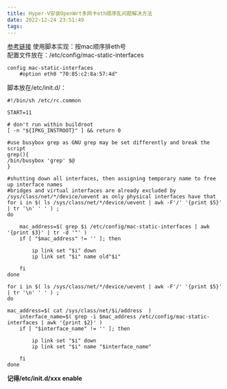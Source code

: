 ```yaml
---
title: Hyper-V安装OpenWrt多网卡eth顺序乱问题解决方法
date: 2022-12-24 23:51:49
tags:
---
```


[参考链接](https://forum.openwrt.org/t/how-does-openwrt-ensure-network-device-names-are-consistent/90185/6) 
使用脚本实现：按mac顺序排eth号   
配置文件放在：/etc/config/mac-static-interfaces  
```
config mac-static-interfaces
	#option eth0 "70:85:c2:8a:57:4d"
```
脚本放在/etc/init.d/：
```
#!/bin/sh /etc/rc.common

START=11

# don't run within buildroot
[ -n "${IPKG_INSTROOT}" ] && return 0

#use busybox grep as GNU grep may be set differently and break the script
grep(){
/bin/busybox 'grep' $@
}

#shutting down all interfaces, then assigning temporary name to free up interface names
#bridges and virtual interfaces are already excluded by  /sys/class/net/*/device/uevent as only physical interfaces have that
for i in $( ls /sys/class/net/*/device/uevent | awk -F'/' '{print $5}' | tr '\n' ' ' ) ;
do

	mac_address=$( grep $i /etc/config/mac-static-interfaces | awk '{print $3}' | tr -d '"' )
	if [ "$mac_address" != '' ]; then
	
		ip link set "$i" down 
		ip link set "$i" name old"$i"
		
	fi
done

for i in $( ls /sys/class/net/*/device/uevent | awk -F'/' '{print $5}' | tr '\n' ' ' ) ;
do

mac_address=$( cat /sys/class/net/$i/address  )
	interface_name=$( grep -i $mac_address /etc/config/mac-static-interfaces | awk '{print $2}' )
	if [ "$interface_name" != '' ]; then
	
		ip link set "$i" down 
		ip link set "$i" name "$interface_name"
		
	fi
done
```
**记得/etc/init.d/xxx enable**